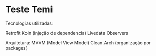 # Teste Temi

Tecnologias utilizadas:

Retrofit
Koin (injeção de dependencia)
Livedata
Observers

Arquitetura:
MVVM (Model View Model)
Clean Arch (organização por packages)
